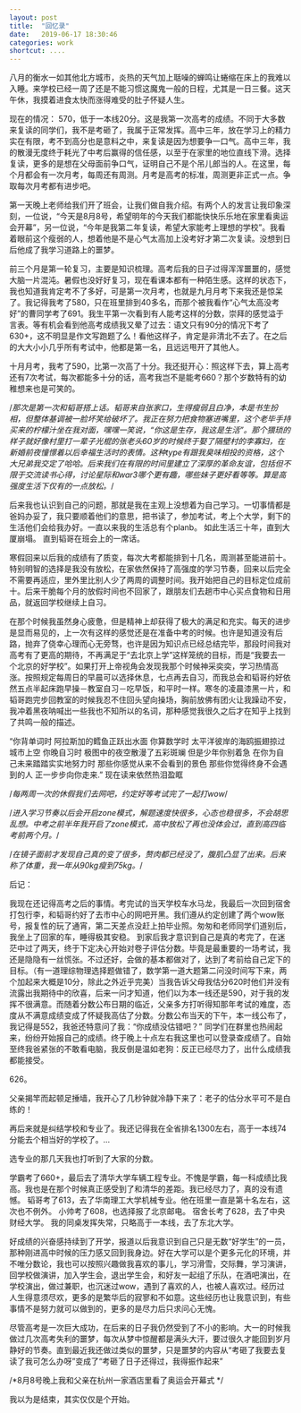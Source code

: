 ```yaml
---
layout: post
title:  "回忆录"
date:   2019-06-17 18:30:46
categories: work
shortcut: ....
---
```

八月的衡水一如其他北方城市，炎热的天气加上聒噪的蝉鸣让蜷缩在床上的我难以入睡。来学校已经一周了还是不能习惯这魔鬼一般的日程，尤其是一日三餐。这天午休，我摸着进食太快而涨得难受的肚子怀疑人生。

现在的情况：
570，低于一本线20分。这是我第一次高考的成绩。不同于大多数来复读的同学们，我不是考砸了，我属于正常发挥。高中三年，放在学习上的精力实在有限，考不到高分也是意料之中，来复读是因为想要争一口气。高中三年，我的散漫无度终于耗光了中考后赢得的信任感，以至于在家里的地位直线下滑。选择复读，更多的是想在父母面前争口气，证明自己不是个吊儿郎当的人。在这里，每个月都会有一次月考，每周还有周测。月考是高考的标准，周测更非正式一点。争取每次月考都有进步吧。

第一天晚上老师给我们开了班会，让我们做自我介绍。有两个人的发言让我印象深刻，一位说，“今天是8月8号，希望明年的今天我们都能快快乐乐地在家里看奥运会开幕”，另一位说，“今年是我第二年复读，希望大家能考上理想的学校”。我看着眼前这个瘦弱的人，想着他是不是心气太高加上没考好才第二次复读。没想到日后他成了我学习道路上的噩梦。

前三个月是第一轮复习，主要是知识梳理。高考后我的日子过得浑浑噩噩的，感觉大脑一片混沌。暑假也没好好复习，现在看课本都有一种陌生感。这样的状态下，我也知道我肯定考不了多好，可是第一次月考，也就是九月月考下来我还是惊呆了。我记得我考了580，只在班里排到40多名，而那个被我看作“心气太高没考好”的曹同学考了691。我生平第一次看到有人能考这样的分数，崇拜的感觉溢于言表。等有机会看到他高考成绩我又晕了过去：语文只有90分的情况下考了630+，这不明显是作文写跑题了么！看他这样子，肯定是非清北不去了。在之后的大大小小几乎所有考试中，他都是第一名，且远远甩开了其他人。

十月月考，我考了590，比第一次高了十分。我还挺开心：照这样下去，算上高考还有7次考试，每次都能多十分的话，高考我岂不是能考660？那个岁数特有的幼稚想来也是可笑的。

/*那次是第一次和韬哥搭上话。韬哥来自张家口，生得瘦弱且白净，本是书生扮相，但整体基调被一脸坏笑给破坏了。我正在努力把食物塞进嘴里，这个老毕手持买来的柠檬汁坐在我对面，嘿嘿一笑说，“你这是生存，我这是生活”。那个猥琐的样子就好像村里打一辈子光棍的张老头60岁的时候终于娶了隔壁村的李寡妇，在新婚前夜憧憬着以后幸福生活时的表情。这种type有跟我臭味相投的资格，这个大兄弟我交定了哈哈。后来我们在有限的时间里建立了深厚的革命友谊，包括但不限于交流读书心得，讨论星际和war3哪个更有趣，哪些妹子更好看等等。算是高强度生活下仅有的一点放松。*/


后来我也认识到自己的问题，那就是我在主观上没想着为自己学习。一切事情都是爸妈办妥了，我只要顺着他们的意思，把书读了，参加考试，考上个大学，剩下的生活他们会给我办好。一直以来我的生活总有个planb。
如此生活三十年，直到大厦崩塌。
直到韬哥在班会上的一席话。



寒假回来以后我的成绩有了质变，每次大考都能排到十几名，周测甚至能进前十。特别明智的选择是我没有放松，在家依然保持了高强度的学习节奏，回来以后完全不需要再适应，里外里比别人少了两周的调整时间。我开始把自己的目标定位成前十。后来干脆每个月的放假时间也不回家了，跟朋友们去趟市中心买点食物和日用品，就返回学校继续上自习。

在那个时候我虽然身心疲惫，但是精神上却获得了极大的满足和充实。每天的进步是显而易见的，上一次有这样的感觉还是在准备中考的时候。也许是知道没有后路，抛弃了侥幸心理而心无旁骛，也许是因为知识点已经总结完毕，那段时间我对高考有了更高的期待，不再满足于“去北京上学”这样笼统的目标，而是“我要去一个北京的好学校”。如果打开上帝视角会发现我那个时候神采奕奕，学习热情高涨。按照规定每周日的早晨可以选择休息，七点再去自习，而我总会和韬哥约好依然五点半起床跑早操－教室自习－吃早饭，和平时一样。寒冬的凌晨漆黑一片，和韬哥跑完步回教室的时候我忍不住回头望向操场，胸前放佛有团火让我躁动不安，我冲着黑夜呐喊出一些我也不知所以的名词，那种感觉我很久之后才在知乎上找到了共鸣一般的描述。

“你背单词时 阿拉斯加的鳕鱼正跃出水面 你算数学时 太平洋彼岸的海鸥振翅掠过城市上空 你晚自习时 极图中的夜空散漫了五彩斑斓 但是少年你别着急 在你为自己未来踏踏实实地努力时 那些你感觉从来不会看到的景色 那些你觉得终身不会遇到的人 正一步步向你走来.”
现在读来依然热泪盈眶

/*每两周一次的休假我们去网吧，约定好等考试完了一起打wow*/

/*进入学习节奏以后会开启zone模式，解题速度快很多，心态也稳很多，不会胡思乱想。中考之前半年我开启了zone模式，高中放松了再也没体会过，直到高四临考前两个月。*/

/*在镜子面前才发现自己真的变了很多，赘肉都已经没了，腹肌凸显了出来。后来称了体重，我一年从90kg瘦到75kg。*/


后记：

我现在还记得高考之后的事情。考完试的当天学校车水马龙，我最后一次回到宿舍打包行李，和韬哥约好了去市中心的网吧开黑。我们遵从约定创建了两个wow账号，报复性的玩了通宵，第二天差点没赶上拍毕业照。匆匆和老师同学们道别后，我坐上了回家的车，睡得极其安稳。
到家后我才意识到自己是真的考完了，在迷茫中过了两天，终于下定决心开始对卷子评估分数。毕竟是最重要的一场考试，我还是隐隐有一丝慌张。不过还好，会做的基本都做对了，达到了考前给自己定下的目标。（有一道理综物理选择题做错了，数学第一道大题第二问没时间写下来，两个加起来大概是10分，除此之外近乎完美）当我告诉父母我估分620时他们并没有流露出我期待中的欣喜，后来一问才知道，他们以为本一线还是590，对于我的发挥不很满意。而随着分数公布日期的临近，父亲多方打听得知那年考试的难度，态度从不满意成绩变成了怀疑我高估了分数。分数公布当天的下午，本一线公布了，我记得是552，我爸还特意问了我：“你成绩没估错吧？” 同学们在群里也热闹起来，纷纷开始报自己的成绩。终于晚上十点左右我这里也可以登录查成绩了。自始至终我爸紧张的不敢看电脑，我反倒是温如老狗：反正已经尽力了，出什么成绩我都能接受。

626。

父亲揭竿而起顿足捶墙，我开心了几秒钟就冷静下来了：老子的估分水平可不是白练的！

再后来就是纠结学校和专业了。我还记得我在全省排名1300左右，高于一本线74分能去个相当好的学校了。…

选专业的那几天我也打听到了大家的分数。

学霸考了660+，最后去了清华大学车辆工程专业。不愧是学霸，每一科成绩比我高。我也是在那个时候真正感受到了和清华的差距。我已经尽力了，真的没有遗憾。
韬哥考了613，去了华南理工大学机械专业。他在班里一直是第十名左右，这次也不例外。
小帅考了608，也选择报了北京邮电。
宿舍长考了628，去了中央财经大学。
我的同桌发挥失常，只略高于一本线，去了东北大学。

好成绩的兴奋感持续到了开学，报道以后我意识到自己只是无数“好学生”的一员，那种刚进高中时候的压力感又回到我身边。好在大学可以是个更多元化的环境，并不唯分数论，我也可以按照兴趣做我喜欢的事儿，学习滑雪，交际舞，学习演讲，回学校做演讲，加入学生会，退出学生会，和好友一起组了乐队，在酒吧演出，在学校演出，做过兼职，也沉迷过wow，遇到了喜欢的人，也被人喜欢过。经历过人生得意须尽欢，更多的是繁华后的寂寥和不如意。这些经历也让我意识到，有些事情不是努力就可以做到的，更多的是尽力后只求问心无愧。

尽管高考是一次巨大成功，在后来的日子我仍然受到了不小的影响。大一的时候我做过几次高考失利的噩梦，每次从梦中惊醒都是满头大汗，要过很久才能回到岁月静好的节奏。直到最近我还做过类似的噩梦，只是噩梦的内容从“考砸了我要去复读了我可怎么办呀”变成了“考砸了日子还得过，我得振作起来”

/*8月8号晚上我和父亲在杭州一家酒店里看了奥运会开幕式  */

我以为是结束，其实仅仅是个开始。

